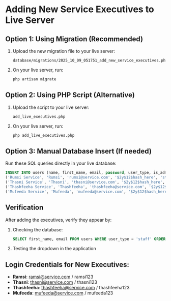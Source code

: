 # Adding New Service Executives to Live Server

## Option 1: Using Migration (Recommended)

1. Upload the new migration file to your live server:
   ```
   database/migrations/2025_10_09_051751_add_new_service_executives.php
   ```

2. On your live server, run:
   ```bash
   php artisan migrate
   ```

## Option 2: Using PHP Script (Alternative)

1. Upload the script to your live server:
   ```
   add_live_executives.php
   ```

2. On your live server, run:
   ```bash
   php add_live_executives.php
   ```

## Option 3: Manual Database Insert (If needed)

Run these SQL queries directly in your live database:

```sql
INSERT INTO users (name, first_name, email, password, user_type, is_admin, code, gender, phone, phone2, mobile_number_1, whatsapp_number, welcome_call_completed, comments, created_by, created_at, updated_at) VALUES
('Rumsi Service', 'Rumsi', 'rumsi@service.com', '$2y$12$hash_here', 'staff', 0, 'STAFF008', 'Female', '9876543218', '9876543218', '9876543218', '9876543218', 0, 'Service Executive', 1, NOW(), NOW()),
('Thasni Service', 'Thasni', 'thasni@service.com', '$2y$12$hash_here', 'staff', 0, 'STAFF009', 'Female', '9876543219', '9876543219', '9876543219', '9876543219', 0, 'Service Executive', 1, NOW(), NOW()),
('Thashfeeha Service', 'Thashfeeha', 'thashfeeha@service.com', '$2y$12$hash_here', 'staff', 0, 'STAFF010', 'Female', '9876543220', '9876543220', '9876543220', '9876543220', 0, 'Service Executive', 1, NOW(), NOW()),
('Mufeeda Service', 'Mufeeda', 'mufeeda@service.com', '$2y$12$hash_here', 'staff', 0, 'STAFF011', 'Female', '9876543221', '9876543221', '9876543221', '9876543221', 0, 'Service Executive', 1, NOW(), NOW());
```

## Verification

After adding the executives, verify they appear by:

1. Checking the database:
   ```sql
   SELECT first_name, email FROM users WHERE user_type = 'staff' ORDER BY first_name;
   ```

2. Testing the dropdown in the application

## Login Credentials for New Executives:

- **Ramsi**: ramsi@service.com / ramsi123
- **Thasni**: thasni@service.com / thasni123  
- **Thashfeeha**: thashfeeha@service.com / thashfeeha123
- **Mufeeda**: mufeeda@service.com / mufeeda123